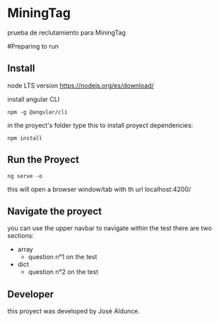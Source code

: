 # MiningTag

prueba de reclutamiento para MiningTag

#Preparing to run
## Install
node LTS version https://nodejs.org/es/download/

install angular CLI 
```
npm -g @angular/cli
```

in the proyect's folder type this to install proyect dependencies:

```
npm install
```

## Run the Proyect
```
ng serve -o
```
this will open a browser window/tab with th url localhost:4200/

## Navigate the proyect
you can use the upper navbar to navigate within the test
there are two sections:
- array
  - question n°1 on the test
- dict
  - question n°2 on the test

## Developer
this proyect was developed by José Aldunce.



